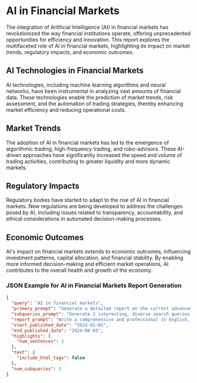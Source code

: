 # AI in Financial Markets

The integration of Artificial Intelligence (AI) in financial markets has revolutionized the way financial institutions operate, offering unprecedented opportunities for efficiency and innovation. This report explores the multifaceted role of AI in financial markets, highlighting its impact on market trends, regulatory impacts, and economic outcomes.

## AI Technologies in Financial Markets

AI technologies, including machine learning algorithms and neural networks, have been instrumental in analyzing vast amounts of financial data. These technologies enable the prediction of market trends, risk assessment, and the automation of trading strategies, thereby enhancing market efficiency and reducing operational costs.

## Market Trends

The adoption of AI in financial markets has led to the emergence of algorithmic trading, high-frequency trading, and robo-advisors. These AI-driven approaches have significantly increased the speed and volume of trading activities, contributing to greater liquidity and more dynamic markets.

## Regulatory Impacts

Regulatory bodies have started to adapt to the rise of AI in financial markets. New regulations are being developed to address the challenges posed by AI, including issues related to transparency, accountability, and ethical considerations in automated decision-making processes.

## Economic Outcomes

AI's impact on financial markets extends to economic outcomes, influencing investment patterns, capital allocation, and financial stability. By enabling more informed decision-making and efficient market operations, AI contributes to the overall health and growth of the economy.

### JSON Example for AI in Financial Markets Report Generation

```json
{
  "query": "AI in financial markets",
  "primary_prompt": "Generate a detailed report on the current advancements, performance, and market trends of AI in financial markets. The report should include an analysis of AI technologies, market trends, regulatory impacts, and economic outcomes.",
  "subqueries_prompt": "Generate 2 interesting, diverse search queries that would be useful for generating a detailed report on AI in financial markets. These subqueries should cover various aspects of the topic, including AI technologies, market trends, regulatory impacts, and economic outcomes.",
  "report_prompt": "Write a comprehensive and professional in English, five-paragraph, 200-word research report about AI in financial markets based on the provided information. Include citations in the text using footnote notation ([citation #]), for example [2]. First provide the report, followed by a single `References` section that only lists the URLs (and their published date) used, in the format [#] <url>. For the published date, only include the month and year. Reset the citations index and ignore the order of citations in the provided information.",
  "start_published_date": "2024-01-01",
  "end_published_date": "2024-06-03",
  "highlights": {
    "num_sentences": 5
  },
  "text": {
    "include_html_tags": false
  },
  "num_subqueries": 5
}
```
